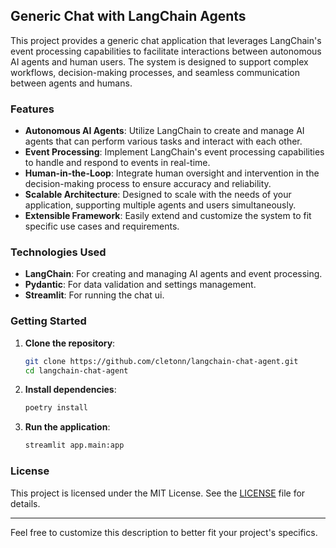 ## Generic Chat with LangChain Agents

This project provides a generic chat application that leverages LangChain's event processing capabilities to facilitate interactions between autonomous AI agents and human users. The system is designed to support complex workflows, decision-making processes, and seamless communication between agents and humans.

### Features

- **Autonomous AI Agents**: Utilize LangChain to create and manage AI agents that can perform various tasks and interact with each other.
- **Event Processing**: Implement LangChain's event processing capabilities to handle and respond to events in real-time.
- **Human-in-the-Loop**: Integrate human oversight and intervention in the decision-making process to ensure accuracy and reliability.
- **Scalable Architecture**: Designed to scale with the needs of your application, supporting multiple agents and users simultaneously.
- **Extensible Framework**: Easily extend and customize the system to fit specific use cases and requirements.

### Technologies Used

- **LangChain**: For creating and managing AI agents and event processing.
- **Pydantic**: For data validation and settings management.
- **Streamlit**: For running the chat ui.

### Getting Started

1. **Clone the repository**:
    ```sh
    git clone https://github.com/cletonn/langchain-chat-agent.git
    cd langchain-chat-agent
    ```

2. **Install dependencies**:
    ```sh
    poetry install
    ```

3. **Run the application**:
    ```sh
    streamlit app.main:app
    ```

### License

This project is licensed under the MIT License. See the [LICENSE](LICENSE) file for details.

---

Feel free to customize this description to better fit your project's specifics.
